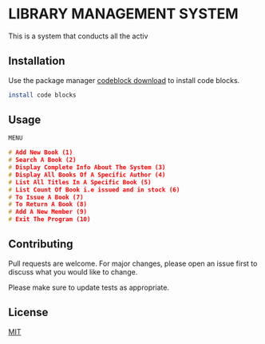# LIBRARY MANAGEMENT SYSTEM

This is a system that conducts all the activ


## Installation

Use the package manager [codeblock download](https://www.codeblocks.org/downloads/) to install code blocks.

```bash
install code blocks
```

## Usage

```C
MENU

# Add New Book (1)
# Search A Book (2)
# Display Complete Info About The System (3)
# Display All Books Of A Specific Author (4)
# List All Titles In A Specific Book (5)
# List Count Of Book i.e issued and in stock (6)
# To Issue A Book (7)
# To Return A Book (8)
# Add A New Member (9)
# Exit The Program (10)

```

## Contributing
Pull requests are welcome. For major changes, please open an issue first to discuss what you would like to change.

Please make sure to update tests as appropriate.

## License
[MIT](https://choosealicense.com/licenses/mit/)
